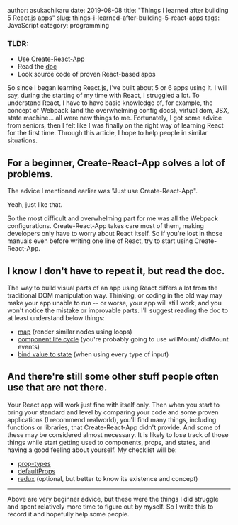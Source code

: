 author: asukachikaru
date: 2019-08-08
title: "Things I learned after building 5 React.js apps"
slug: things-i-learned-after-building-5-react-apps
tags: JavaScript
category: programming

### TLDR: 
- Use [Create-React-App](https://facebook.github.io/create-react-app/)
- Read the [doc](https://facebook.github.io/create-react-app/docs/getting-started)
- Look source code of proven React-based apps

So since I began learning React.js, I've built about 5 or 6 apps using it. I will say, during the starting of my time with React, I struggled a lot. To understand React, I have to have basic knowledge of, for example, the concept of Webpack (and the overwhelming config docs), virtual dom, JSX, state machine... all were new things to me. Fortunately, I got some advice from seniors, then I felt like I was finally on the right way of learning React for the first time. Through this article, I hope to help people in similar situations.

## For a beginner, Create-React-App solves a lot of problems.
The advice I mentioned earlier was "Just use Create-React-App".<br>

Yeah, just like that. <br>

So the most difficult and overwhelming part for me was all the Webpack configurations. Create-React-App takes care most of them, making developers only have to worry about React itself. So if you're lost in those manuals even before writing one line of React, try to start using Create-React-App.

## I know I don't have to repeat it, but read the doc.
The way to build visual parts of an app using React differs a lot from the traditional DOM manipulation way. Thinking, or coding in the old way may make your app unable to run -- or worse, your app will still work, and you won't notice the mistake or improvable parts. I'll suggest reading the doc to at least understand below things:
- [map](https://reactjs.org/docs/lists-and-keys.html) (render similar nodes using loops)
- [component life cycle](https://reactjs.org/docs/state-and-lifecycle.html) (you're probably going to use willMount/ didMount events)
- [bind value to state](https://reactjs.org/docs/forms.html) (when using every type of input)

## And there're still some other stuff people often use that are not there.
Your React app will work just fine with itself only. Then when you start to bring your standard and level by comparing your code and some proven applications (I recommend realworld), you'll find many things, including functions or libraries, that Create-React-App didn't provide. And some of these may be considered almost necessary. It is likely to lose track of those things while start getting used to components, props, and states, and having a good feeling about yourself. My checklist will be:
- [prop-types](https://github.com/facebook/prop-types)
- [defaultProps](https://reactjs.org/docs/typechecking-with-proptypes.html#default-prop-values)
- [redux](https://redux.js.org/) (optional,  but better to know its existence and concept)

---
Above are very beginner advice, but these were the things I did struggle and spent relatively more time to figure out by myself. So I write this to record it and hopefully help some people.